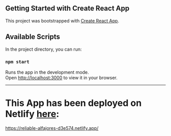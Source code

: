 ## Getting Started with Create React App

This project was bootstrapped with [Create React App](https://github.com/facebook/create-react-app).

## Available Scripts

In the project directory, you can run:

### `npm start`

Runs the app in the development mode.\
Open [http://localhost:3000](http://localhost:3000) to view it in your browser.

--------------------------

# This App has been deployed on Netlify [here]('https://reliable-alfajores-d3e574.netlify.app/'):
https://reliable-alfajores-d3e574.netlify.app/


